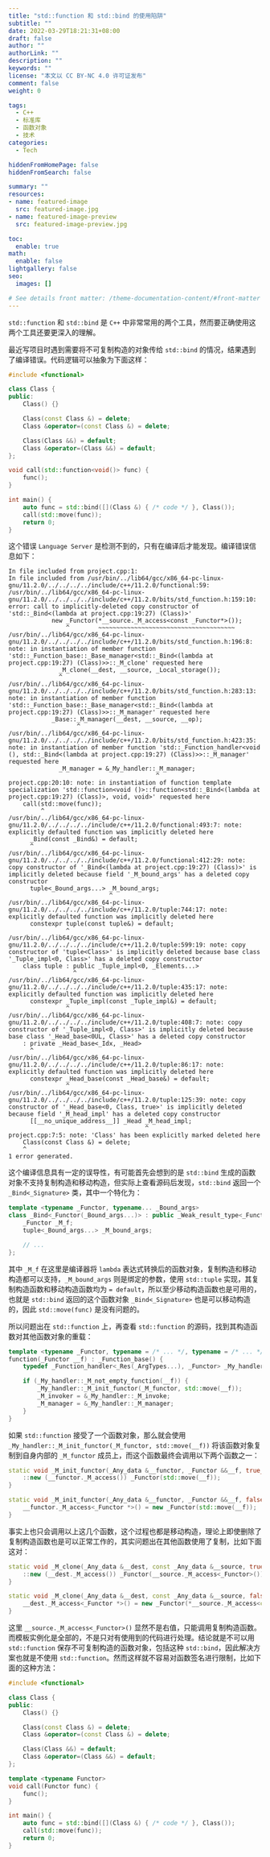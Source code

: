 ```yaml
---
title: "std::function 和 std::bind 的使用陷阱"
subtitle: ""
date: 2022-03-29T18:21:31+08:00
draft: false
author: ""
authorLink: ""
description: ""
keywords: ""
license: "本文以 CC BY-NC 4.0 许可证发布"
comment: false
weight: 0

tags:
  - C++
  - 标准库
  - 函数对象
  - 技术
categories:
  - Tech

hiddenFromHomePage: false
hiddenFromSearch: false

summary: ""
resources:
- name: featured-image
  src: featured-image.jpg
- name: featured-image-preview
  src: featured-image-preview.jpg

toc:
  enable: true
math:
  enable: false
lightgallery: false
seo:
  images: []

# See details front matter: /theme-documentation-content/#front-matter
---
```


`std::function` 和 `std::bind` 是 `C++` 中非常常用的两个工具，然而要正确使用这两个工具还要更深入的理解。

最近写项目时遇到需要将不可复制构造的对象传给 `std::bind` 的情况，结果遇到了编译错误。代码逻辑可以抽象为下面这样：

```cpp
#include <functional>

class Class {
public:
    Class() {}

    Class(const Class &) = delete;
    Class &operator=(const Class &) = delete;

    Class(Class &&) = default;
    Class &operator=(Class &&) = default;
};

void call(std::function<void()> func) {
    func();
}

int main() {
    auto func = std::bind([](Class &) { /* code */ }, Class());
    call(std::move(func));
    return 0;
}
```

这个错误 `Language Server` 是检测不到的，只有在编译后才能发现。编译错误信息如下：

```plain
In file included from project.cpp:1:
In file included from /usr/bin/../lib64/gcc/x86_64-pc-linux-gnu/11.2.0/../../../../include/c++/11.2.0/functional:59:
/usr/bin/../lib64/gcc/x86_64-pc-linux-gnu/11.2.0/../../../../include/c++/11.2.0/bits/std_function.h:159:10: error: call to implicitly-deleted copy constructor of 'std::_Bind<(lambda at project.cpp:19:27) (Class)>'
            new _Functor(*__source._M_access<const _Functor*>());
                ^        ~~~~~~~~~~~~~~~~~~~~~~~~~~~~~~~~~~~~~~
/usr/bin/../lib64/gcc/x86_64-pc-linux-gnu/11.2.0/../../../../include/c++/11.2.0/bits/std_function.h:196:8: note: in instantiation of member function 'std::_Function_base::_Base_manager<std::_Bind<(lambda at project.cpp:19:27) (Class)>>::_M_clone' requested here
              _M_clone(__dest, __source, _Local_storage());
              ^
/usr/bin/../lib64/gcc/x86_64-pc-linux-gnu/11.2.0/../../../../include/c++/11.2.0/bits/std_function.h:283:13: note: in instantiation of member function 'std::_Function_base::_Base_manager<std::_Bind<(lambda at project.cpp:19:27) (Class)>>::_M_manager' requested here
            _Base::_M_manager(__dest, __source, __op);
                   ^
/usr/bin/../lib64/gcc/x86_64-pc-linux-gnu/11.2.0/../../../../include/c++/11.2.0/bits/std_function.h:423:35: note: in instantiation of member function 'std::_Function_handler<void (), std::_Bind<(lambda at project.cpp:19:27) (Class)>>::_M_manager' requested here
              _M_manager = &_My_handler::_M_manager;
                                         ^
project.cpp:20:10: note: in instantiation of function template specialization 'std::function<void ()>::function<std::_Bind<(lambda at project.cpp:19:27) (Class)>, void, void>' requested here
    call(std::move(func));
         ^
/usr/bin/../lib64/gcc/x86_64-pc-linux-gnu/11.2.0/../../../../include/c++/11.2.0/functional:493:7: note: explicitly defaulted function was implicitly deleted here
      _Bind(const _Bind&) = default;
      ^
/usr/bin/../lib64/gcc/x86_64-pc-linux-gnu/11.2.0/../../../../include/c++/11.2.0/functional:412:29: note: copy constructor of '_Bind<(lambda at project.cpp:19:27) (Class)>' is implicitly deleted because field '_M_bound_args' has a deleted copy constructor
      tuple<_Bound_args...> _M_bound_args;
                            ^
/usr/bin/../lib64/gcc/x86_64-pc-linux-gnu/11.2.0/../../../../include/c++/11.2.0/tuple:744:17: note: explicitly defaulted function was implicitly deleted here
      constexpr tuple(const tuple&) = default;
                ^
/usr/bin/../lib64/gcc/x86_64-pc-linux-gnu/11.2.0/../../../../include/c++/11.2.0/tuple:599:19: note: copy constructor of 'tuple<Class>' is implicitly deleted because base class '_Tuple_impl<0, Class>' has a deleted copy constructor
    class tuple : public _Tuple_impl<0, _Elements...>
                  ^
/usr/bin/../lib64/gcc/x86_64-pc-linux-gnu/11.2.0/../../../../include/c++/11.2.0/tuple:435:17: note: explicitly defaulted function was implicitly deleted here
      constexpr _Tuple_impl(const _Tuple_impl&) = default;
                ^
/usr/bin/../lib64/gcc/x86_64-pc-linux-gnu/11.2.0/../../../../include/c++/11.2.0/tuple:408:7: note: copy constructor of '_Tuple_impl<0, Class>' is implicitly deleted because base class '_Head_base<0UL, Class>' has a deleted copy constructor
    : private _Head_base<_Idx, _Head>
      ^
/usr/bin/../lib64/gcc/x86_64-pc-linux-gnu/11.2.0/../../../../include/c++/11.2.0/tuple:86:17: note: explicitly defaulted function was implicitly deleted here
      constexpr _Head_base(const _Head_base&) = default;
                ^
/usr/bin/../lib64/gcc/x86_64-pc-linux-gnu/11.2.0/../../../../include/c++/11.2.0/tuple:125:39: note: copy constructor of '_Head_base<0, Class, true>' is implicitly deleted because field '_M_head_impl' has a deleted copy constructor
      [[__no_unique_address__]] _Head _M_head_impl;
                                      ^
project.cpp:7:5: note: 'Class' has been explicitly marked deleted here
    Class(const Class &) = delete;
    ^
1 error generated.
```

这个编译信息具有一定的误导性，有可能首先会想到的是 `std::bind` 生成的函数对象不支持复制构造和移动构造，但实际上查看源码后发现，`std::bind` 返回一个 `_Bind<_Signature>` 类，其中一个特化为：

```cpp
template <typename _Functor, typename... _Bound_args>
class _Bind<_Functor(_Bound_args...)> : public _Weak_result_type<_Functor> {
    _Functor _M_f;
    tuple<_Bound_args...> _M_bound_args;

    // ...
};
```

其中 `_M_f` 在这里是编译器将 `lambda` 表达式转换后的函数对象，复制构造和移动构造都可以支持，`_M_bound_args` 则是绑定的参数，使用 `std::tuple` 实现，其复制构造函数和移动构造函数均为 `= default`，所以至少移动构造函数也是可用的，也就是 `std::bind` 返回的这个函数对象 `_Bind<_Signature>` 也是可以移动构造的，因此 `std::move(func)` 是没有问题的。

所以问题出在 `std::function` 上，再查看 `std::function` 的源码，找到其构造函数对其他函数对象的重载：

```cpp
template <typename _Functor, typename = /* ... */, typename = /* ... */>
function(_Functor __f) : _Function_base() {
    typedef _Function_handler<_Res(_ArgTypes...), _Functor> _My_handler;

    if (_My_handler::_M_not_empty_function(__f)) {
        _My_handler::_M_init_functor(_M_functor, std::move(__f));
        _M_invoker = &_My_handler::_M_invoke;
        _M_manager = &_My_handler::_M_manager;
    }
}
```

如果 `std::function` 接受了一个函数对象，那么就会使用 `_My_handler::_M_init_functor(_M_functor, std::move(__f))` 将该函数对象复制到自身内部的 `_M_functor` 成员上，而这个函数最终会调用以下两个函数之一：

```cpp
static void _M_init_functor(_Any_data &__functor, _Functor &&__f, true_type) {
    ::new (__functor._M_access()) _Functor(std::move(__f));
}

static void _M_init_functor(_Any_data &__functor, _Functor &&__f, false_type) {
    __functor._M_access<_Functor *>() = new _Functor(std::move(__f));
}
```

事实上也只会调用以上这几个函数，这个过程也都是移动构造，理论上即使删除了复制构造函数也是可以正常工作的，其实问题出在其他函数使用了复制，比如下面这对：

```cpp
static void _M_clone(_Any_data &__dest, const _Any_data &__source, true_type) {
    ::new (__dest._M_access()) _Functor(__source._M_access<_Functor>());
}

static void _M_clone(_Any_data &__dest, const _Any_data &__source, false_type) {
    __dest._M_access<_Functor *>() = new _Functor(*__source._M_access<const _Functor *>());
}
```

这里 `__source._M_access<_Functor>()` 显然不是右值，只能调用复制构造函数。而模板实例化是全部的，不是只对有使用到的代码进行处理。结论就是不可以用 `std::function` 保存不可复制构造的函数对象，包括这种 `std::bind`，因此解决方案也就是不使用 `std::function`。然而这样就不容易对函数签名进行限制，比如下面的这种方法：

```cpp
#include <functional>

class Class {
public:
    Class() {}

    Class(const Class &) = delete;
    Class &operator=(const Class &) = delete;

    Class(Class &&) = default;
    Class &operator=(Class &&) = default;
};

template <typename Functor>
void call(Functor func) {
    func();
}

int main() {
    auto func = std::bind([](Class &) { /* code */ }, Class());
    call(std::move(func));
    return 0;
}
```